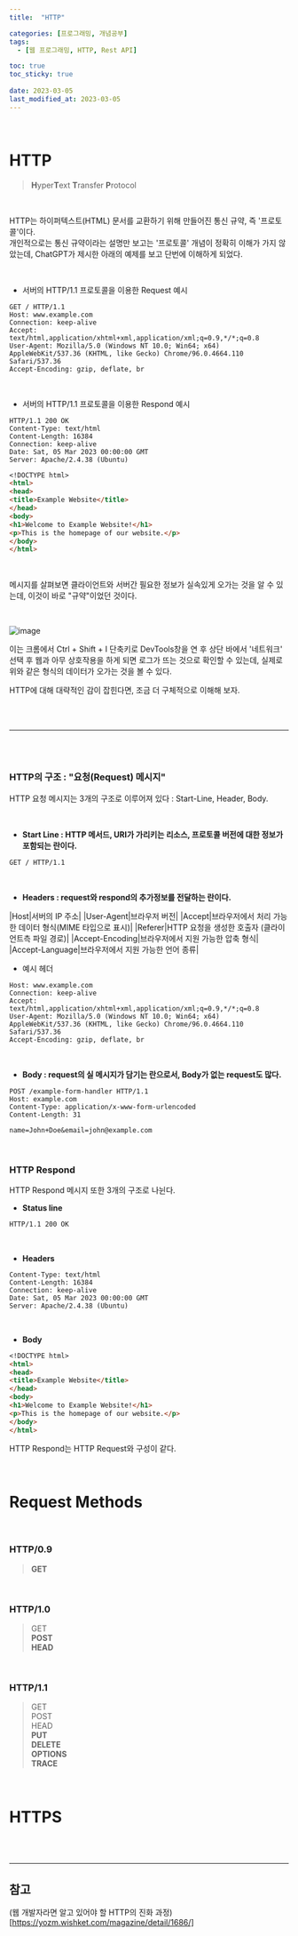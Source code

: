 ```yaml
---
title:  "HTTP"

categories: [프로그래밍, 개념공부]
tags:
  - [웹 프로그래밍, HTTP, Rest API]

toc: true
toc_sticky: true
 
date: 2023-03-05
last_modified_at: 2023-03-05
---
```


<br>

# HTTP

> <b>H</b>yper<b>T</b>ext <b>T</b>ransfer <b>P</b>rotocol

<br>

HTTP는 하이퍼텍스트(HTML) 문서를 교환하기 위해 만들어진 통신 규약, 즉 '프로토콜'이다.  
개인적으로는 통신 규약이라는 설명만 보고는 '프로토콜' 개념이 정확히 이해가 가지 않았는데, ChatGPT가 제시한 아래의 예제를 보고 단번에 이해하게 되었다.  

<br>

- 서버의 HTTP/1.1 프로토콜을 이용한 Request 예시

```http
GET / HTTP/1.1
Host: www.example.com
Connection: keep-alive
Accept: text/html,application/xhtml+xml,application/xml;q=0.9,*/*;q=0.8
User-Agent: Mozilla/5.0 (Windows NT 10.0; Win64; x64) AppleWebKit/537.36 (KHTML, like Gecko) Chrome/96.0.4664.110 Safari/537.36
Accept-Encoding: gzip, deflate, br
```

<br>

- 서버의 HTTP/1.1 프로토콜을 이용한 Respond 예시

```http
HTTP/1.1 200 OK
Content-Type: text/html
Content-Length: 16384
Connection: keep-alive
Date: Sat, 05 Mar 2023 00:00:00 GMT
Server: Apache/2.4.38 (Ubuntu)
```

```md
<!DOCTYPE html>
<html>
<head>
<title>Example Website</title>
</head>
<body>
<h1>Welcome to Example Website!</h1>
<p>This is the homepage of our website.</p>
</body>
</html>
```

<br>

메시지를 살펴보면 클라이언트와 서버간 필요한 정보가 실속있게 오가는 것을 알 수 있는데, 이것이 바로 "규약"이었던 것이다.  

<br>

![image](https://user-images.githubusercontent.com/96360829/223058264-445b2baf-6ca5-4913-8837-7b4e3a4d75f1.png)

이는 크롬에서 Ctrl + Shift + I 단축키로 DevTools창을 연 후 상단 바에서 '네트워크' 선택 후 웹과 아무 상호작용을 하게 되면 로그가 뜨는 것으로 확인할 수 있는데, 실제로 위와 같은 형식의 데이터가 오가는 것을 볼 수 있다.  

HTTP에 대해 대략적인 감이 잡힌다면, 조금 더 구체적으로 이해해 보자.  

<br>
<br>

---

<br>
<br>

### HTTP의 구조 : "요청(Request) 메시지"

HTTP 요청 메시지는 3개의 구조로 이루어져 있다 : Start-Line, Header, Body.  

<br>

- <b>Start Line : HTTP 메서드, URI가 가리키는 리소스, 프로토콜 버전에 대한 정보가 포함되는 란이다.</b>

```http
GET / HTTP/1.1
```

<br>

- <b>Headers : request와 respond의 추가정보를 전달하는 란이다.</b>

|Host|서버의 IP 주소|
|User-Agent|브라우저 버전|
|Accept|브라우저에서 처리 가능한 데이터 형식(MIME 타입으로 표시)|
|Referer|HTTP 요청을 생성한 호출자 (클라이언트측 파일 경로)|
|Accept-Encoding|브라우저에서 지원 가능한 압축 형식|
|Accept-Language|브라우저에서 지원 가능한 언어 종류|

  - 예시 헤더

```http
Host: www.example.com
Connection: keep-alive
Accept: text/html,application/xhtml+xml,application/xml;q=0.9,*/*;q=0.8
User-Agent: Mozilla/5.0 (Windows NT 10.0; Win64; x64) AppleWebKit/537.36 (KHTML, like Gecko) Chrome/96.0.4664.110 Safari/537.36
Accept-Encoding: gzip, deflate, br
```

<br>

- <b>Body : request의 실 메시지가 담기는 란으로서, Body가 없는 request도 많다.</b>

```http
POST /example-form-handler HTTP/1.1
Host: example.com
Content-Type: application/x-www-form-urlencoded
Content-Length: 31

name=John+Doe&email=john@example.com
```

<br>

### HTTP Respond

HTTP Respond 메시지 또한 3개의 구조로 나뉜다.  

- <b>Status line</b>

```md
HTTP/1.1 200 OK
```

<br>

- <b>Headers</b>

```http
Content-Type: text/html
Content-Length: 16384
Connection: keep-alive
Date: Sat, 05 Mar 2023 00:00:00 GMT
Server: Apache/2.4.38 (Ubuntu)
```

<br>

- <b>Body</b>

```md
<!DOCTYPE html>
<html>
<head>
<title>Example Website</title>
</head>
<body>
<h1>Welcome to Example Website!</h1>
<p>This is the homepage of our website.</p>
</body>
</html>
```

HTTP Respond는 HTTP Request와 구성이 같다.  

<br>

# Request Methods

<br>

### HTTP/0.9

> <b>GET</b>

<br>

### HTTP/1.0

> GET<br>
 <b>POST</b><br>
 <b>HEAD</b> 

<br>

### HTTP/1.1

> GET<br>
POST<br>
HEAD<br>
<b>PUT</b><br>
<b>DELETE</b><br>
<b>OPTIONS</b><br>
<b>TRACE</b>

<br>

# HTTPS

<br>



<br>

---
## <b>참고</b>

(웹 개발자라면 알고 있어야 할 HTTP의 진화 과정)[https://yozm.wishket.com/magazine/detail/1686/]